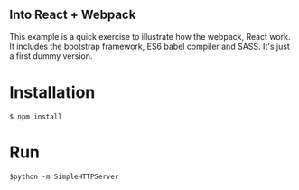Into React + Webpack
----
 This example is a quick exercise to illustrate how the webpack, React work. It includes the bootstrap framework, ES6 babel compiler and SASS. It's just a first dummy version.


# Installation

    $ npm install


# Run

    $python -m SimpleHTTPServer
